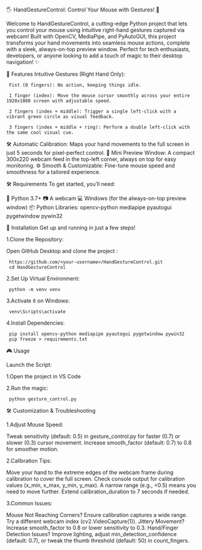 🖐️ HandGestureControl: Control Your Mouse with Gestures! 🚀

Welcome to HandGestureControl, a cutting-edge Python project that lets you control your mouse using intuitive right-hand gestures captured via webcam! Built with OpenCV, MediaPipe, and PyAutoGUI, this project transforms your hand movements into seamless mouse actions, complete with a sleek, always-on-top preview window. Perfect for tech enthusiasts, developers, or anyone looking to add a touch of magic to their desktop navigation! ✨

🎯 Features
Intuitive Gestures (Right Hand Only):

     Fist (0 fingers): No action, keeping things idle.
     
     1 finger (index): Move the mouse cursor smoothly across your entire 1920x1080 screen with adjustable speed.
     
     2 fingers (index + middle): Trigger a single left-click with a vibrant green circle as visual feedback.
     
     3 fingers (index + middle + ring): Perform a double left-click with the same cool visual cue.


🛠️ Automatic Calibration: Maps your hand movements to the full screen in just 5 seconds for pixel-perfect control.
📸 Mini Preview Window: A compact 300x220 webcam feed in the top-left corner, always on top for easy monitoring.
⚙️ Smooth & Customizable: Fine-tune mouse speed and smoothness for a tailored experience.

🛠️ Requirements
To get started, you’ll need:

🐍 Python 3.7+
📷 A webcam
💻 Windows (for the always-on-top preview window)
📦 Python Libraries:
opencv-python
mediapipe
pyautogui
pygetwindow
pywin32

🚀 Installation
Get up and running in just a few steps!

1.Clone the Repository:

Open GitHub Desktop and clone the project :

     https://github.com/<your-username>/HandGestureControl.git
     cd HandGestureControl

2.Set Up Virtual Environment:
     
     python -m venv venv

3.Activate it on Windows:     

     venv\Scripts\activate

4.Install Dependencies:

     pip install opencv-python mediapipe pyautogui pygetwindow pywin32
     pip freeze > requirements.txt

🎮 Usage

Launch the Script:

1.Open the project in VS Code

2.Run the magic:
     
     python gesture_control.py

🛠️ Customization & Troubleshooting

1.Adjust Mouse Speed:

Tweak sensitivity (default: 0.5) in gesture_control.py for faster (0.7) or slower (0.3) cursor movement.
Increase smooth_factor (default: 0.7) to 0.8 for smoother motion.

2.Calibration Tips:

Move your hand to the extreme edges of the webcam frame during calibration to cover the full screen.
Check console output for calibration values (x_min, x_max, y_min, y_max). A narrow range (e.g., <0.5) means you need to move further.
Extend calibration_duration to 7 seconds if needed.

3.Common Issues:

Mouse Not Reaching Corners? Ensure calibration captures a wide range. Try a different webcam index (cv2.VideoCapture(1)).
Jittery Movement? Increase smooth_factor to 0.8 or lower sensitivity to 0.3.
Hand/Finger Detection Issues? Improve lighting, adjust min_detection_confidence (default: 0.7), or tweak the thumb threshold (default: 50) in count_fingers.
